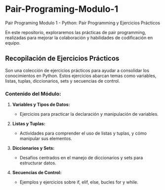 # Pair-Programing-Modulo-1
Pair Programing Modulo 1 - Python: Pair Programming y Ejercicios Prácticos

En este repositorio, exploraremos las prácticas de pair programming, realizadas para mejorar la colaboración y habilidades de codificación en equipo.

## Recopilación de Ejercicios Prácticos

Son una colección de ejercicios prácticos para ayudar a consolidar  los conocimientos en Python. Estos ejercicios abarcan temas como variables, listas, tuplas, diccionarios, sets y secuencias de control.

### Contenido del Módulo:

1. **Variables y Tipos de Datos:**
   - Ejercicios para practicar la declaración y manipulación de variables.

2. **Listas y Tuplas:**
   - Actividades para comprender el uso de listas y tuplas, y cómo manipular sus elementos.

3. **Diccionarios y Sets:**
   - Desafíos centrados en el manejo de diccionarios y sets para estructurar datos.

4. **Secuencias de Control:**
   - Ejemplos y ejercicios sobre if, elif, else, bucles for y while.
